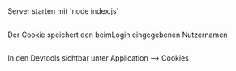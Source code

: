 ##
Server starten mit 
    ´node index.js´

##
Der Cookie speichert den beimLogin eingegebenen Nutzernamen

##
In den Devtools sichtbar unter Application --> Cookies